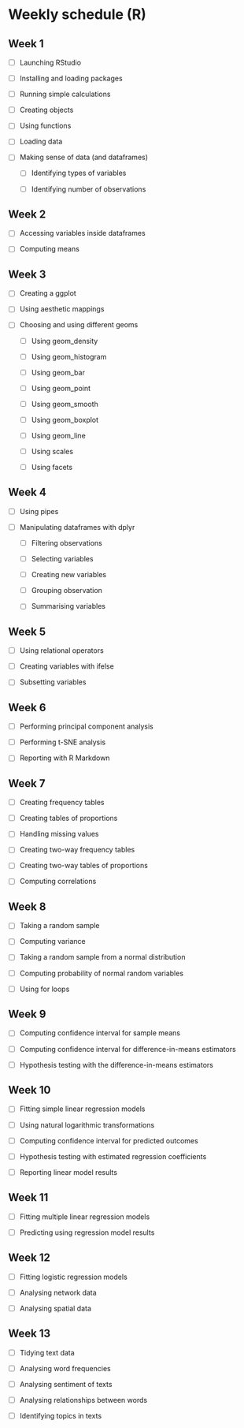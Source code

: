 # Weekly schedule (R)

## Week 1

- [ ] Launching RStudio

- [ ] Installing and loading packages

- [ ] Running simple calculations

- [ ] Creating objects

- [ ] Using functions

- [ ] Loading data

- [ ] Making sense of data (and dataframes)

  - [ ] Identifying types of variables
  
  - [ ] Identifying number of observations

## Week 2

- [ ] Accessing variables inside dataframes

- [ ] Computing means

## Week 3

- [ ] Creating a ggplot

- [ ] Using aesthetic mappings

- [ ] Choosing and using different geoms

  - [ ] Using geom_density
 
  - [ ] Using geom_histogram
 
  - [ ] Using geom_bar

  - [ ] Using geom_point

  - [ ] Using geom_smooth
  
  - [ ] Using geom_boxplot
  
  - [ ] Using geom_line
  
  - [ ] Using scales
  
  - [ ] Using facets
  
## Week 4

- [ ] Using pipes

- [ ] Manipulating dataframes with dplyr

  - [ ] Filtering observations
  
  - [ ] Selecting variables
  
  - [ ] Creating new variables
  
  - [ ] Grouping observation
  
  - [ ] Summarising variables
  
## Week 5

- [ ] Using relational operators

- [ ] Creating variables with ifelse

- [ ] Subsetting variables

## Week 6

- [ ] Performing principal component analysis

- [ ] Performing t-SNE analysis  

- [ ] Reporting with R Markdown

## Week 7

- [ ] Creating frequency tables

- [ ] Creating tables of proportions

- [ ] Handling missing values

- [ ] Creating two-way frequency tables

- [ ] Creating two-way tables of proportions

- [ ] Computing correlations

## Week 8

- [ ] Taking a random sample

- [ ] Computing variance

- [ ] Taking a random sample from a normal distribution

- [ ] Computing probability of normal random variables

- [ ] Using for loops

## Week 9

- [ ] Computing confidence interval for sample means

- [ ] Computing confidence interval for difference-in-means estimators

- [ ] Hypothesis testing with the difference-in-means estimators

## Week 10

- [ ] Fitting simple linear regression models

- [ ] Using natural logarithmic transformations

- [ ] Computing confidence interval for predicted outcomes

- [ ] Hypothesis testing with estimated regression coefficients

- [ ] Reporting linear model results

## Week 11

- [ ] Fitting multiple linear regression models

- [ ] Predicting using regression model results


## Week 12

- [ ] Fitting logistic regression models

- [ ] Analysing network data

- [ ] Analysing spatial data

## Week 13

- [ ] Tidying text data

- [ ] Analysing word frequencies

- [ ] Analysing sentiment of texts

- [ ] Analysing relationships between words

- [ ] Identifying topics in texts
